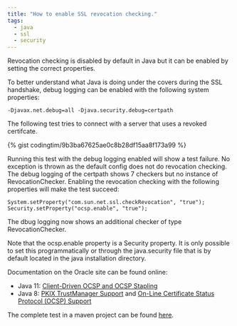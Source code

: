 ```yaml
---
title: "How to enable SSL revocation checking."
tags:
  - java
  - ssl
  - security
---
```


Revocation checking is disabled by default in Java but it can be enabled by setting the correct properties.

To better understand what Java is doing under the covers during the SSL handshake, debug logging can be enabled with the following system properties:

    -Djavax.net.debug=all -Djava.security.debug=certpath

The following test tries to connect with a server that uses a revoked certifcate. 

{% gist codingtim/9b3ba67625ae0c8b28df15aa8f173a99 %}

Running this test with the debug logging enabled will show a test failure. 
No exception is thrown as the default config does not do revocation checking.
The debug logging of the certpath shows 7 checkers but no instance of RevocationChecker.
Enabling the revocation checking with the following properties will make the test succeed: 

    System.setProperty("com.sun.net.ssl.checkRevocation", "true");
    Security.setProperty("ocsp.enable", "true");
    
The dbug logging now shows an additional checker of type RevocationChecker.

Note that the ocsp.enable property is a Security property. 
It is only possible to set this programmatically or through the java.security file that is by default located in the java installation directory.
    
Documentation on the Oracle site can be found online:
- Java 11: [Client-Driven OCSP and OCSP Stapling](https://docs.oracle.com/en/java/javase/11/security/java-secure-socket-extension-jsse-reference-guide.html#GUID-E1A3A7C3-309A-4415-903B-B31C96F68C86)
- Java 8: [PKIX TrustManager Support](https://docs.oracle.com/javase/8/docs/technotes/guides/security/jsse/JSSERefGuide.html#CERTPATH) and [On-Line Certificate Status Protocol (OCSP) Support](https://docs.oracle.com/javase/8/docs/technotes/guides/security/certpath/CertPathProgGuide.html#AppC)

The complete test in a maven project can be found [here](https://github.com/codingtim/ssl-revocation/blob/master/src/test/java/AwsSslTest.java).
